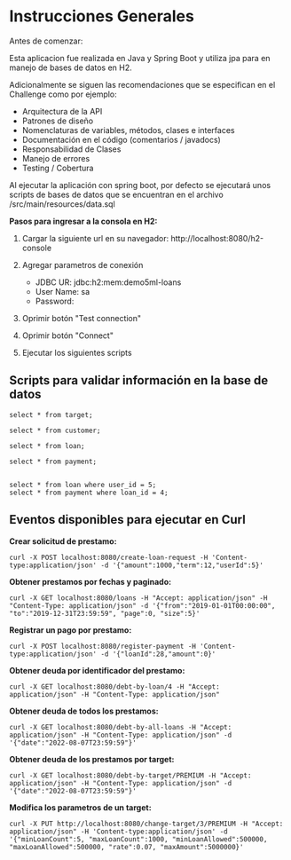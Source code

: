 # Instrucciones Generales

Antes de comenzar:

Esta aplicacion fue realizada en Java y Spring Boot y utiliza jpa para en manejo de bases de datos en H2.

Adicionalmente se siguen las recomendaciones que se especifican en el Challenge como por ejemplo:
- Arquitectura de la API
- Patrones de diseño
- Nomenclaturas de variables, métodos, clases e interfaces
- Documentación en el código (comentarios / javadocs)
- Responsabilidad de Clases
- Manejo de errores
- Testing / Cobertura


Al ejecutar la aplicación con spring boot, por defecto se ejecutará unos scripts de bases de datos que se encuentran en el archivo /src/main/resources/data.sql

**Pasos para ingresar a la consola en H2:**

1. Cargar la siguiente url en su navegador: http://localhost:8080/h2-console
2. Agregar parametros de conexión

	
	- JDBC UR: jdbc:h2:mem:demo5ml-loans
	- User Name: sa
	- Password:
	
3. Oprimir botón "Test connection"
4. Oprimir botón "Connect"
5. Ejecutar los siguientes scripts


## Scripts para validar información en la base de datos

```
select * from target;

select * from customer;

select * from loan;

select * from payment;


select * from loan where user_id = 5;
select * from payment where loan_id = 4;

```

## Eventos disponibles para ejecutar en Curl

**Crear solicitud de prestamo:**

```
curl -X POST localhost:8080/create-loan-request -H 'Content-type:application/json' -d '{"amount":1000,"term":12,"userId":5}'
```
**Obtener prestamos por fechas y paginado:**

```
curl -X GET localhost:8080/loans -H "Accept: application/json" -H "Content-Type: application/json" -d '{"from":"2019-01-01T00:00:00", "to":"2019-12-31T23:59:59", "page":0, "size":5}'
```
**Registrar un pago por prestamo:**

```
curl -X POST localhost:8080/register-payment -H 'Content-type:application/json' -d '{"loanId":28,"amount":0}'
```

**Obtener deuda por identificador del prestamo:**

```
curl -X GET localhost:8080/debt-by-loan/4 -H "Accept: application/json" -H "Content-Type: application/json"
```

**Obtener deuda de todos los prestamos:**

```
curl -X GET localhost:8080/debt-by-all-loans -H "Accept: application/json" -H "Content-Type: application/json" -d '{"date":"2022-08-07T23:59:59"}'
```

**Obtener deuda de los prestamos por target:**

```
curl -X GET localhost:8080/debt-by-target/PREMIUM -H "Accept: application/json" -H "Content-Type: application/json" -d '{"date":"2022-08-07T23:59:59"}'
```


**Modifica los parametros de un target:**

```
curl -X PUT http://localhost:8080/change-target/3/PREMIUM -H "Accept: application/json" -H 'Content-type:application/json' -d '{"minLoanCount":5, "maxLoanCount":1000, "minLoanAllowed":500000, "maxLoanAllowed":500000, "rate":0.07, "maxAmount":5000000}'
```
